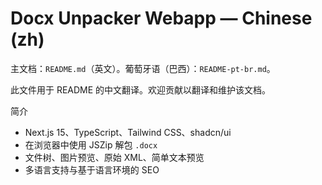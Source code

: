 # Docx Unpacker Webapp — Chinese (zh)

主文档：`README.md`（英文）。葡萄牙语（巴西）：`README-pt-br.md`。

此文件用于 README 的中文翻译。欢迎贡献以翻译和维护该文档。

简介
- Next.js 15、TypeScript、Tailwind CSS、shadcn/ui
- 在浏览器中使用 JSZip 解包 `.docx`
- 文件树、图片预览、原始 XML、简单文本预览
- 多语言支持与基于语言环境的 SEO